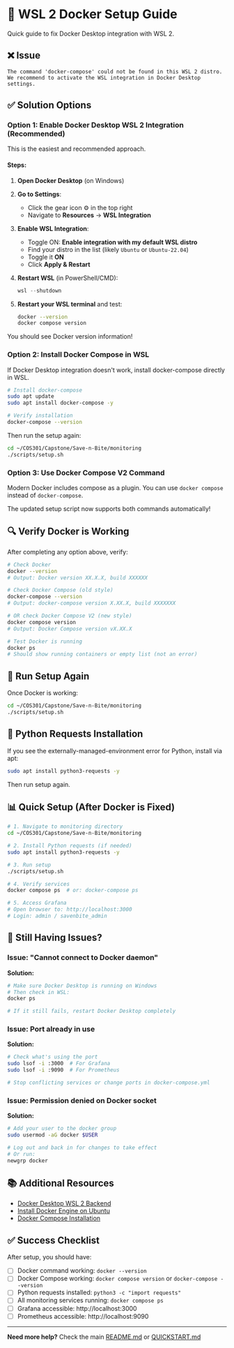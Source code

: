 # 🐧 WSL 2 Docker Setup Guide

Quick guide to fix Docker Desktop integration with WSL 2.

## ❌ Issue

```
The command 'docker-compose' could not be found in this WSL 2 distro.
We recommend to activate the WSL integration in Docker Desktop settings.
```

## ✅ Solution Options

### **Option 1: Enable Docker Desktop WSL 2 Integration (Recommended)**

This is the easiest and recommended approach.

#### Steps:

1. **Open Docker Desktop** (on Windows)

2. **Go to Settings**:
   - Click the gear icon ⚙️ in the top right
   - Navigate to **Resources** → **WSL Integration**

3. **Enable WSL Integration**:
   - Toggle ON: **Enable integration with my default WSL distro**
   - Find your distro in the list (likely `Ubuntu` or `Ubuntu-22.04`)
   - Toggle it **ON**
   - Click **Apply & Restart**

4. **Restart WSL** (in PowerShell/CMD):
   ```powershell
   wsl --shutdown
   ```

5. **Restart your WSL terminal** and test:
   ```bash
   docker --version
   docker compose version
   ```

You should see Docker version information!

### **Option 2: Install Docker Compose in WSL**

If Docker Desktop integration doesn't work, install docker-compose directly in WSL.

```bash
# Install docker-compose
sudo apt update
sudo apt install docker-compose -y

# Verify installation
docker-compose --version
```

Then run the setup again:
```bash
cd ~/COS301/Capstone/Save-n-Bite/monitoring
./scripts/setup.sh
```

### **Option 3: Use Docker Compose V2 Command**

Modern Docker includes compose as a plugin. You can use `docker compose` instead of `docker-compose`.

The updated setup script now supports both commands automatically!

## 🔍 Verify Docker is Working

After completing any option above, verify:

```bash
# Check Docker
docker --version
# Output: Docker version XX.X.X, build XXXXXX

# Check Docker Compose (old style)
docker-compose --version
# Output: docker-compose version X.XX.X, build XXXXXXX

# OR check Docker Compose V2 (new style)
docker compose version
# Output: Docker Compose version vX.XX.X

# Test Docker is running
docker ps
# Should show running containers or empty list (not an error)
```

## 🚀 Run Setup Again

Once Docker is working:

```bash
cd ~/COS301/Capstone/Save-n-Bite/monitoring
./scripts/setup.sh
```

## 🔧 Python Requests Installation

If you see the externally-managed-environment error for Python, install via apt:

```bash
sudo apt install python3-requests -y
```

Then run setup again.

## 📊 Quick Setup (After Docker is Fixed)

```bash
# 1. Navigate to monitoring directory
cd ~/COS301/Capstone/Save-n-Bite/monitoring

# 2. Install Python requests (if needed)
sudo apt install python3-requests -y

# 3. Run setup
./scripts/setup.sh

# 4. Verify services
docker compose ps  # or: docker-compose ps

# 5. Access Grafana
# Open browser to: http://localhost:3000
# Login: admin / savenbite_admin
```

## 🐛 Still Having Issues?

### Issue: "Cannot connect to Docker daemon"

**Solution:**
```bash
# Make sure Docker Desktop is running on Windows
# Then check in WSL:
docker ps

# If it still fails, restart Docker Desktop completely
```

### Issue: Port already in use

**Solution:**
```bash
# Check what's using the port
sudo lsof -i :3000  # For Grafana
sudo lsof -i :9090  # For Prometheus

# Stop conflicting services or change ports in docker-compose.yml
```

### Issue: Permission denied on Docker socket

**Solution:**
```bash
# Add your user to the docker group
sudo usermod -aG docker $USER

# Log out and back in for changes to take effect
# Or run:
newgrp docker
```

## 📚 Additional Resources

- [Docker Desktop WSL 2 Backend](https://docs.docker.com/desktop/windows/wsl/)
- [Install Docker Engine on Ubuntu](https://docs.docker.com/engine/install/ubuntu/)
- [Docker Compose Installation](https://docs.docker.com/compose/install/)

## ✅ Success Checklist

After setup, you should have:

- [ ] Docker command working: `docker --version`
- [ ] Docker Compose working: `docker compose version` or `docker-compose --version`
- [ ] Python requests installed: `python3 -c "import requests"`
- [ ] All monitoring services running: `docker compose ps`
- [ ] Grafana accessible: http://localhost:3000
- [ ] Prometheus accessible: http://localhost:9090

---

**Need more help?** Check the main [README.md](README.md) or [QUICKSTART.md](QUICKSTART.md)
